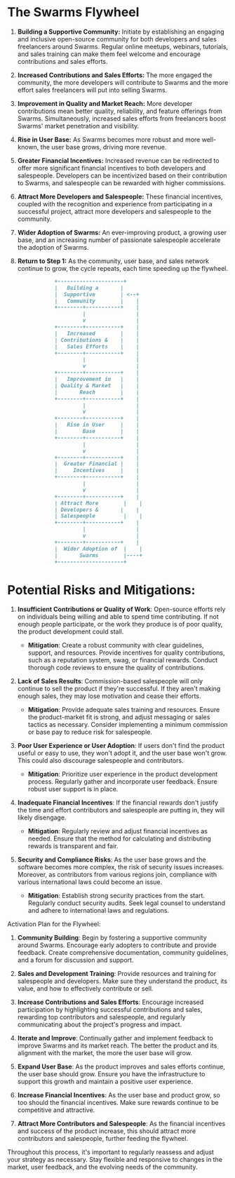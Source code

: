 # The Swarms Flywheel

1. **Building a Supportive Community:** Initiate by establishing an engaging and inclusive open-source community for both developers and sales freelancers around Swarms. Regular online meetups, webinars, tutorials, and sales training can make them feel welcome and encourage contributions and sales efforts.

2. **Increased Contributions and Sales Efforts:** The more engaged the community, the more developers will contribute to Swarms and the more effort sales freelancers will put into selling Swarms.

3. **Improvement in Quality and Market Reach:** More developer contributions mean better quality, reliability, and feature offerings from Swarms. Simultaneously, increased sales efforts from freelancers boost Swarms' market penetration and visibility.

4. **Rise in User Base:** As Swarms becomes more robust and more well-known, the user base grows, driving more revenue.

5. **Greater Financial Incentives:** Increased revenue can be redirected to offer more significant financial incentives to both developers and salespeople. Developers can be incentivized based on their contribution to Swarms, and salespeople can be rewarded with higher commissions.

6. **Attract More Developers and Salespeople:** These financial incentives, coupled with the recognition and experience from participating in a successful project, attract more developers and salespeople to the community.

7. **Wider Adoption of Swarms:** An ever-improving product, a growing user base, and an increasing number of passionate salespeople accelerate the adoption of Swarms.

8. **Return to Step 1:** As the community, user base, and sales network continue to grow, the cycle repeats, each time speeding up the flywheel.


```markdown
               +---------------------+
               |   Building a       |
               |  Supportive        | <--+
               |   Community        |    |
               +--------+-----------+    |
                        |                |
                        v                |
               +--------+-----------+    |
               |   Increased        |    |
               | Contributions &    |    |
               |   Sales Efforts    |    |
               +--------+-----------+    |
                        |                |
                        v                |
               +--------+-----------+    |
               |   Improvement in   |    |
               | Quality & Market   |    |
               |       Reach        |    |
               +--------+-----------+    |
                        |                |
                        v                |
               +--------+-----------+    |
               |   Rise in User     |    |
               |        Base        |    |
               +--------+-----------+    |
                        |                |
                        v                |
               +--------+-----------+    |
               |  Greater Financial |    |
               |     Incentives     |    |
               +--------+-----------+    |
                        |                |
                        v                |
               +--------+-----------+    |
               | Attract More        |    |
               | Developers &       |    |
               | Salespeople         |    |
               +--------+-----------+    |
                        |                |
                        v                |
               +--------+-----------+    |
               |  Wider Adoption of  |    |
               |       Swarms        |----+
               +---------------------+
```


# Potential Risks and Mitigations:

1. **Insufficient Contributions or Quality of Work**: Open-source efforts rely on individuals being willing and able to spend time contributing. If not enough people participate, or the work they produce is of poor quality, the product development could stall. 
   * **Mitigation**: Create a robust community with clear guidelines, support, and resources. Provide incentives for quality contributions, such as a reputation system, swag, or financial rewards. Conduct thorough code reviews to ensure the quality of contributions.

2. **Lack of Sales Results**: Commission-based salespeople will only continue to sell the product if they're successful. If they aren't making enough sales, they may lose motivation and cease their efforts.
   * **Mitigation**: Provide adequate sales training and resources. Ensure the product-market fit is strong, and adjust messaging or sales tactics as necessary. Consider implementing a minimum commission or base pay to reduce risk for salespeople.

3. **Poor User Experience or User Adoption**: If users don't find the product useful or easy to use, they won't adopt it, and the user base won't grow. This could also discourage salespeople and contributors.
   * **Mitigation**: Prioritize user experience in the product development process. Regularly gather and incorporate user feedback. Ensure robust user support is in place.

4. **Inadequate Financial Incentives**: If the financial rewards don't justify the time and effort contributors and salespeople are putting in, they will likely disengage.
   * **Mitigation**: Regularly review and adjust financial incentives as needed. Ensure that the method for calculating and distributing rewards is transparent and fair.

5. **Security and Compliance Risks**: As the user base grows and the software becomes more complex, the risk of security issues increases. Moreover, as contributors from various regions join, compliance with various international laws could become an issue.
   * **Mitigation**: Establish strong security practices from the start. Regularly conduct security audits. Seek legal counsel to understand and adhere to international laws and regulations.

Activation Plan for the Flywheel:

1. **Community Building**: Begin by fostering a supportive community around Swarms. Encourage early adopters to contribute and provide feedback. Create comprehensive documentation, community guidelines, and a forum for discussion and support.

2. **Sales and Development Training**: Provide resources and training for salespeople and developers. Make sure they understand the product, its value, and how to effectively contribute or sell.

3. **Increase Contributions and Sales Efforts**: Encourage increased participation by highlighting successful contributions and sales, rewarding top contributors and salespeople, and regularly communicating about the project's progress and impact.

4. **Iterate and Improve**: Continually gather and implement feedback to improve Swarms and its market reach. The better the product and its alignment with the market, the more the user base will grow.

5. **Expand User Base**: As the product improves and sales efforts continue, the user base should grow. Ensure you have the infrastructure to support this growth and maintain a positive user experience.

6. **Increase Financial Incentives**: As the user base and product grow, so too should the financial incentives. Make sure rewards continue to be competitive and attractive.

7. **Attract More Contributors and Salespeople**: As the financial incentives and success of the product increase, this should attract more contributors and salespeople, further feeding the flywheel.

Throughout this process, it's important to regularly reassess and adjust your strategy as necessary. Stay flexible and responsive to changes in the market, user feedback, and the evolving needs of the community.